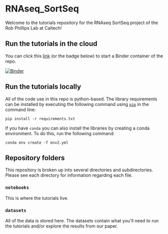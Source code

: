 # RNAseq_SortSeq

Welcome to the tutorials repository for the RNAseq SortSeq project of the Rob Phillips Lab at Caltech! 

## Run the tutorials in the cloud

You can click this [link](https://mybinder.org/v2/gh/RPGroup-PBoC/RNAseq_SortSeq/tutorials) (or the badge below) to start a Binder container of the repo. 

[![Binder](https://mybinder.org/badge_logo.svg)](https://mybinder.org/v2/gh/RPGroup-PBoC/RNAseq_SortSeq/tutorials)


## Run the tutorials locally


All of the code use in this repo is python-based.
The library requirements can be installed by executing the following command using
[`pip`](pypi.org/project/pip) in the command line:

``` pip install -r requirements.txt ```

If you have `conda` you can also install the libraries by creating a conda environment.
To do this, run the following command: 

```conda env create -f env2.yml```

## Repository folders

This repository is broken up into several directories and subdirectories. Please
see each directory for information regarding each file. 


### **`notebooks`** 

This is where the tutorials live. 

### **`datasets`** 

All of the data is stored here. The datasets contain what you'll need to run the
tutorials and/or explore the results from our paper.


